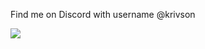 Find me on Discord with username @krivson

[![](https://visitcount.itsvg.in/api?id=krivson&icon=6&color=1)](https://visitcount.itsvg.in)
